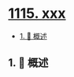 # [1115. xxx](https://github.com/Tdahuyou/TNotes.leetcode/tree/main/notes/1115.%20xxx)

<!-- region:toc -->

- [1. 📝 概述](#1--概述)

<!-- endregion:toc -->

## 1. 📝 概述
